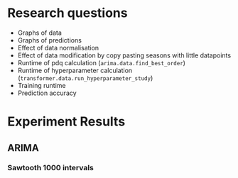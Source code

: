 # Research questions
- Graphs of data
- Graphs of predictions
- Effect of data normalisation
- Effect of data modification by copy pasting seasons with little datapoints
- Runtime of pdq calculation (`arima.data.find_best_order`)
- Runtime of hyperparameter calculation (`transformer.data.run_hyperparameter_study`)
- Training runtime
- Prediction accuracy

# Experiment Results
## ARIMA
### Sawtooth 1000 intervals

